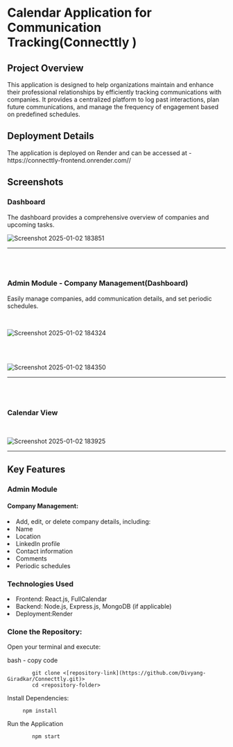 <h1><strong>Calendar Application for Communication Tracking(Connecttly
)</strong></h1>
<h2><strong>Project Overview</strong></h2>
<p>This application is designed to help organizations maintain and enhance their professional relationships by efficiently tracking communications with companies. It provides a centralized platform to log past interactions, plan future communications, and manage the frequency of engagement based on predefined schedules.</p>

<h2><strong>Deployment Details</strong></h2>
<p>The application is deployed on Render and can be accessed at - https://connecttly-frontend.onrender.com//</p>

<h2>Screenshots</h2>
<h3>Dashboard</h3>
<p>The dashboard provides a comprehensive overview of companies and upcoming tasks.</p>

![Screenshot 2025-01-02 183851](https://github.com/user-attachments/assets/f2b0b8e6-7bbf-4b32-9d58-12c48ce3f7b4)

------------------------------------------------------------------------------------------------------------------
<br><br>
<h3><strong>Admin Module - Company Management(Dashboard)</strong></h3>
<p>Easily manage companies, add communication details, and set periodic schedules.</p><br>

![Screenshot 2025-01-02 184324](https://github.com/user-attachments/assets/3ff5ab7b-32ad-4bf1-b8e1-fe6384021122)

<br><br>

![Screenshot 2025-01-02 184350](https://github.com/user-attachments/assets/60373cc1-d627-46a7-b6e1-aa1f71e8dbaf)

-------------------------------------------------------------------------------------------------------------
<br><br>
<h3>Calendar View</h3><br>


![Screenshot 2025-01-02 183925](https://github.com/user-attachments/assets/f6bb6d5b-400b-4576-9944-044398f733b0)

----------------------------------------------------------------------------------------------------------------------

<h2>Key Features</h2>
    <h3>Admin Module</h3>
    <h4>Company Management:</h4>
        <li>Add, edit, or delete company details, including:</li>
        <li>Name</li>
            <li>Location</li>
            <li>LinkedIn profile</li>
            <li>Contact information</li>
            <li>Comments</li>
            <li>Periodic schedules</li>

  <h3>Technologies Used</h3>

  <li>Frontend: React.js, FullCalendar</li>
  <li>Backend: Node.js, Express.js, MongoDB (if applicable)</li>
  <li>Deployment:Render</li>

  <h3>Clone the Repository:</h3>

   <p>Open your terminal and execute:<p>
    bash - copy code
     
            git clone <[repository-link](https://github.com/Divyang-Giradkar/Connecttly.git)>
            cd <repository-folder>

  <p>Install Dependencies:</p>

         npm install
         
<p>Run the Application </p>

            npm start

